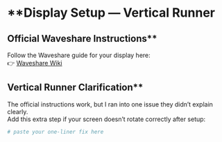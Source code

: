 # **Display Setup — Vertical Runner

## Official Waveshare Instructions**
Follow the Waveshare guide for your display here:  
👉 [Waveshare Wiki](https://www.waveshare.com/wiki/3.5inch_RPi_LCD_(B)_Manual_Configuration)

## Vertical Runner Clarification**
The official instructions work, but I ran into one issue they didn’t explain clearly.  
Add this extra step if your screen doesn’t rotate correctly after setup:

```bash
# paste your one-liner fix here
